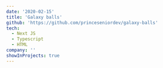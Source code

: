 ```yaml
---
date: '2020-02-15'
title: 'Galaxy balls'
github: 'https://github.com/princeseniordev/galaxy-balls'
tech:
  - Next JS
  - Typescript
  - HTML
company: ''
showInProjects: true
---
```


